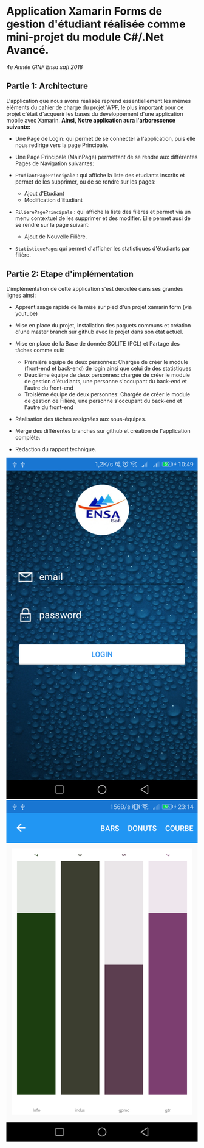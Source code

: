 # Application Xamarin Forms de gestion d'étudiant réalisée comme mini-projet du module C#/.Net Avancé.

_4e Année GINF Ensa safi 2018_

## Partie 1: Architecture

L'application que nous avons réalisée reprend essentiellement les mêmes éléments du cahier de charge du projet WPF, le plus important pour ce projet c'était d'acquerir les bases du developpement d'une application mobile avec Xamarin.
**Ainsi, Notre application aura l'arborescence suivante:**

* Une Page de Login: qui permet de se connecter à l'application, puis elle nous redirige vers la page Principale.

* Une Page Principale (MainPage) permettant de se rendre aux différentes Pages de Navigation suivantes:
* `EtudiantPagePrincipale` : qui affiche la liste des etudiants inscrits et permet de les supprimer, 
            ou de se rendre sur les pages:
  * Ajout d'Etudiant
  * Modification d'Etudiant

* `FilierePagePrincipale` : qui affiche la liste des filères et permet via un menu contextuel de les supprimer et des modifier. Elle permet ausi de se rendre sur la page suivant:

  * Ajout de Nouvelle Filière.
* `StatistiquePage`: qui permet d'afficher les statistiques d'étudiants par filière.


## Partie 2: Etape d'implémentation

L'implémentation de cette application s'est déroulée dans ses grandes lignes ainsi:

* Apprentissage rapide de la mise sur pied d'un projet xamarin form (via youtube)

* Mise en place du projet, installation des paquets communs et création d'une master branch sur github 
        avec le projet dans son état actuel.
* Mise en place de la Base de donnée SQLITE (PCL) et Partage des tâches comme suit:
  * Première équipe de deux personnes: Chargée de créer le module (front-end et back-end) de login 
            ainsi que celui de des statistiques 
  * Deuxième équipe de deux personnes: chargée de créer le module de gestion d'étudiants,
             une personne s'occupant du back-end et l'autre du front-end
  * Troisième équipe de deux personnes: Chargée de créer le module de gestion de Filière, 
            une personne s'occupant du back-end et l'autre du front-end
* Réalisation des tâches assignées aux sous-équipes.
* Merge des différentes branches sur github et création de l'application complète.
* Redaction du rapport technique.

![alt text](https://github.com/WilChrist/App4/blob/master/29993753_1296062597209382_175175237_o.png)
![alt text](https://github.com/WilChrist/App4/blob/master/31135880_1310386472443661_606139119_o.png)
